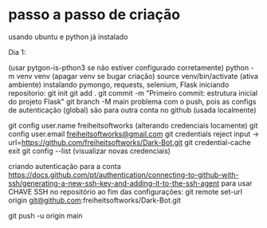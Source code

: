 # passo a passo de criação

usando ubuntu e python já instalado

Dia 1:

(usar pytgon-is-pthon3 se não estiver configurado corretamente)
python -m venv venv (apagar venv se bugar criação)
source venv/bin/activate (ativa ambiente)
instalando pymongo, requests, selenium, Flask
iniciando repositorio:
git init
git add .
git commit -m "Primeiro commit: estrutura inicial do projeto Flask"
git branch -M main
problema com o push, pois as configs de autenticação (global) são para outra conta no github (usada localmente)

git config user.name freiheitsoftworks (alterando credenciais locamente)
git config user.email freiheitsoftworks@gmail.com
git credentials reject
input -> url=https://github.com/freiheitsoftworks/Dark-Bot.git
git credential-cache exit
git config --list (visualizar novas credenciais)

criando autenticação para a conta
https://docs.github.com/pt/authentication/connecting-to-github-with-ssh/generating-a-new-ssh-key-and-adding-it-to-the-ssh-agent
para usar CHAVE SSH no repositório ao fim das configurações:
git remote set-url origin git@github.com:freiheitsoftworks/Dark-Bot.git

git push -u origin main
